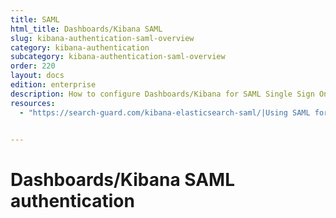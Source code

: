 ```yaml
---
title: SAML
html_title: Dashboards/Kibana SAML
slug: kibana-authentication-saml-overview
category: kibana-authentication
subcategory: kibana-authentication-saml-overview
order: 220
layout: docs
edition: enterprise
description: How to configure Dashboards/Kibana for SAML Single Sign On authentication and IdP integrations.
resources:
  - "https://search-guard.com/kibana-elasticsearch-saml/|Using SAML for Dashboards/Kibana Single Sign-On (blogpost)"


---
```

<!---
Copyright 2020 floragunn GmbH
-->

# Dashboards/Kibana SAML authentication
